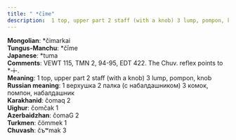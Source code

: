 ```yaml
---
title: " *čīme"
description:  1 top, upper part 2 staff (with a knob) 3 lump, pompon, knob
---
```


<strong>Mongolian</strong>:  *čimarkai<br>
<strong>Tungus-Manchu</strong>:  *čīme<br>
<strong>Japanese</strong>:  *tuma<br>
<strong>Comments</strong>:  VEWT 115, TMN 2, 94-95, EDT 422. The Chuv. reflex points to *-ɨ-.<br>
<strong>Meaning</strong>:  1 top, upper part 2 staff (with a knob) 3 lump, pompon, knob<br>
<strong>Russian meaning</strong>:  1 верхушка 2 палка (с набалдашником) 3 комок, помпон, набалдашник<br>
<strong>Karakhanid</strong>:  čomaq 2<br>
<strong>Uighur</strong>:  čomčak 1<br>
<strong>Azerbaidzhan</strong>:  čomaG 2<br>
<strong>Turkmen</strong>:  čömmek 1<br>
<strong>Chuvash</strong>:  čъʷmak 3<br>


